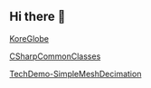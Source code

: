 ## Hi there 👋

<!--

**Here are some ideas to get you started:**

🙋‍♀️ A short introduction - what is your organization all about?
🌈 Contribution guidelines - how can the community get involved?
👩‍💻 Useful resources - where can the community find your docs? Is there anything else the community should know?
🍿 Fun facts - what does your team eat for breakfast?
🧙 Remember, you can do mighty things with the power of [Markdown](https://docs.github.com/github/writing-on-github/getting-started-with-writing-and-formatting-on-github/basic-writing-and-formatting-syntax)
-->

[KoreGlobe](https://github.com/KORE74/KoreGlobe)

[CSharpCommonClasses](https://github.com/KORE74/CSharpCommonClasses)

[TechDemo-SimpleMeshDecimation](https://github.com/KORE74/TechDemo-SimpleMeshDecimation)
